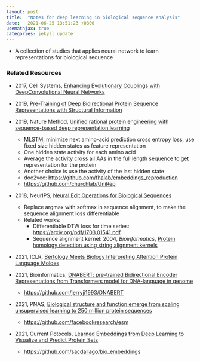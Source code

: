 ```yaml
---
layout: post
title:  "Notes for deep learning in biological sequence analysis"
date:   2021-06-25 13:51:23 +0800
usemathjax: true
categories: jekyll update
---
```


- A collection of studies that applies neural network to learn representations for biological sequence

### Related Resources

- 2017, Cell Systems, [Enhancing Evolutionary Couplings with DeepConvolutional Neural Networks](https://linkinghub.elsevier.com/retrieve/pii/S2405-4712(17)30542-2)

- 2019, [Pre-Training of Deep Bidirectional Protein Sequence Representations with Structural Information](https://arxiv.org/abs/1912.05625)

- 2019, Nature Method, [Unified rational protein engineering with sequence-based deep representation learning](https://www.nature.com/articles/s41592-019-0598-1)
  - MLSTM, minimize next amino-acid prediction cross entropy loss, use fixed size hidden states as feature representation
  - One hidden state activity for each amino acid 
  - Average the activity cross all AAs in the full length sequence to get representation for the protein 
  - Another choice is use the activity of the last hidden state
  - doc2vec: <https://github.com/fhalab/embeddings_reproduction>
  - <https://github.com/churchlab/UniRep>
  

- 2018, NeurIPS, [Neural Edit Operations for Biological Sequences](https://proceedings.neurips.cc/paper/2018/file/d0921d442ee91b896ad95059d13df618-Paper.pdf)
  - Replace argmax with softmax in sequence alignment, to make the sequence alignment loss differentiable 
  - Related works:
    - Differentiable DTW loss for time series: <https://arxiv.org/pdf/1703.01541.pdf> 
    - Sequence alignment kernel: 2004, *Bioinformatics*, [Protein homology detection using string alignment kernels](https://academic.oup.com/bioinformatics/article-lookup/doi/10.1093/bioinformatics/bth141)

- 2021, ICLR, [Bertology Meets Biology Interpreting Attention Protein Language Moldes](https://arxiv.org/abs/2006.15222)

- 2021, Bioinformatics, [DNABERT: pre-trained Bidirectional Encoder Representations from Transformers model for DNA-language in genome](https://academic.oup.com/bioinformatics/advance-article/doi/10.1093/bioinformatics/btab083/6128680)
  - <https://github.com/jerryji1993/DNABERT>

- 2021, PNAS, [Biological structure and function emerge from scaling unsupervised learning to 250 million protein sequences](https://www.pnas.org/content/118/15/e2016239118)
  - <https://github.com/facebookresearch/esm>

- 2021, Current Potocols, [Learned Embeddings from Deep Learning to Visualize and Predict Protein Sets](https://currentprotocols.onlinelibrary.wiley.com/doi/10.1002/cpz1.113)
  - <https://github.com/sacdallago/bio_embeddings>